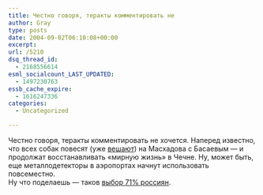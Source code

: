 ```yaml
---
title: Честно говоря, теракты комментировать не
author: Gray
type: posts
date: 2004-09-02T06:10:08+00:00
excerpt:
url: /5210
dsq_thread_id:
  - 2168556614
esml_socialcount_LAST_UPDATED:
  - 1497230763
essb_cache_expire:
  - 1616247336
categories:
  - Uncategorized

---
```








Честно говоря, теракты комментировать не хочется. Наперед известно, что всех собак повесят (уже <a href="http://lenta.ru/terror/2004/09/01/basaev/" target="_blank">вешают</a>) на Масхадова с Басаевым &#8212; и продолжат восстанавливать &#171;мирную жизнь&#187; в Чечне. Ну, может быть, еще металлодетекторы в аэропортах начнут использовать повсеместно.  
Ну что поделаешь &#8212; таков <a href="http://www.grazhdanskiy.ru/V2004/president.htm" target="_blank">выбор 71% россиян</a>.